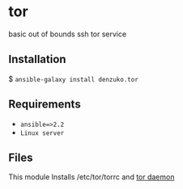 # tor
basic out of bounds ssh tor service

## Installation
$ ``` ansible-galaxy install denzuko.tor ```

## Requirements
* `ansible=>2.2`
* `Linux server`

## Files
This module Installs /etc/tor/torrc and [tor daemon](https://www.torproject.org/docs/documentation.html.en)
